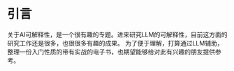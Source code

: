 # 引言
关于AI可解释性，是一个很有趣的专题。进来研究LLM的可解释性，目前这方面的研究工作还是很多，也很很多有趣的成果。
为了便于理解，打算通过LLM辅助，整理一份入门性质的带有实战的电子书，也期望能够给对此有兴趣的朋友提供参考。

